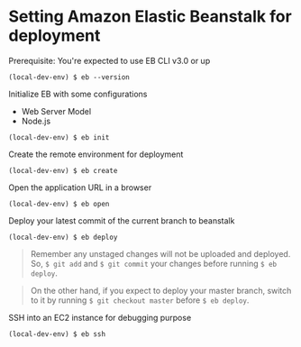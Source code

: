 Setting Amazon Elastic Beanstalk for deployment
==============

Prerequisite: You're expected to use EB CLI v3.0 or up
```
(local-dev-env) $ eb --version
```

Initialize EB with some configurations
- Web Server Model
- Node.js
```
(local-dev-env) $ eb init
```

Create the remote environment for deployment
```
(local-dev-env) $ eb create
```

Open the application URL in a browser
```
(local-dev-env) $ eb open
```

Deploy your latest commit of the current branch to beanstalk
```
(local-dev-env) $ eb deploy
```
> Remember any unstaged changes will not be uploaded and deployed. 
> So, ```$ git add``` and ```$ git commit``` your changes before running ```$ eb deploy```.

> On the other hand, if you expect to deploy your master branch, switch to it by running ```$ git checkout master``` before ```$ eb deploy```.

SSH into an EC2 instance for debugging purpose
```
(local-dev-env) $ eb ssh
```
